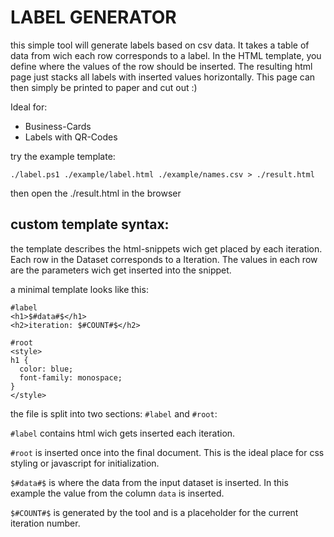# LABEL GENERATOR

this simple tool will generate labels based on csv data.
It takes a table of data from wich each row corresponds to a label.
In the HTML template, you define where the values of the row should be inserted.
The resulting html page just stacks all labels with inserted values horizontally.
This page can then simply be printed to paper and cut out :)

Ideal for:
- Business-Cards
- Labels with QR-Codes

try the example template:
```
./label.ps1 ./example/label.html ./example/names.csv > ./result.html
```

then open the ./result.html in the browser

## custom template syntax:

the template describes the html-snippets wich get placed by each iteration. Each row in the Dataset corresponds to a Iteration. The values in each row are the parameters wich get inserted into the snippet.

a minimal template looks like this:
```
#label
<h1>$#data#$</h1>
<h2>iteration: $#COUNT#$</h2>

#root
<style>
h1 {
  color: blue;
  font-family: monospace;
}
</style>
```
the file is split into two sections: ```#label``` and ```#root```:

```#label``` contains html wich gets inserted each iteration.

```#root``` is inserted once into the final document. This is the ideal place for css styling or javascript for initialization.

```$#data#$``` is where the data from the input dataset is inserted. In this example the value from the column ```data``` is inserted.

```$#COUNT#$``` is generated by the tool and is a placeholder for the current iteration number.
